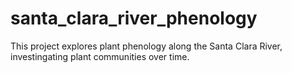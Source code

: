 # santa_clara_river_phenology
This project explores plant phenology along the Santa Clara River, investingating plant communities over time.
